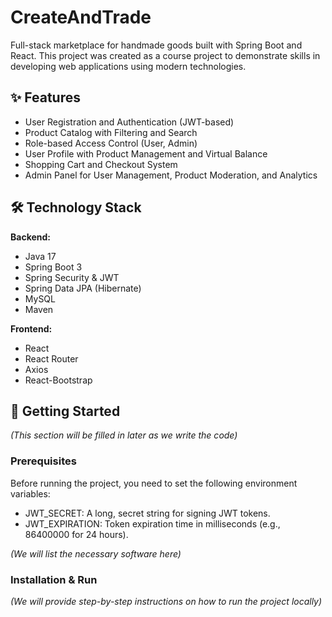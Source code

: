 # CreateAndTrade
Full-stack marketplace for handmade goods built with Spring Boot and React. This project was created as a course project to demonstrate skills in developing web applications using modern technologies.

## ✨ Features

- User Registration and Authentication (JWT-based)
- Product Catalog with Filtering and Search
- Role-based Access Control (User, Admin)
- User Profile with Product Management and Virtual Balance
- Shopping Cart and Checkout System
- Admin Panel for User Management, Product Moderation, and Analytics

## 🛠️ Technology Stack

**Backend:**
- Java 17
- Spring Boot 3
- Spring Security & JWT
- Spring Data JPA (Hibernate)
- MySQL
- Maven

**Frontend:**
- React
- React Router
- Axios
- React-Bootstrap

## 🚀 Getting Started

*(This section will be filled in later as we write the code)*

### Prerequisites

Before running the project, you need to set the following environment variables:
- JWT_SECRET: A long, secret string for signing JWT tokens.
- JWT_EXPIRATION: Token expiration time in milliseconds (e.g., 86400000 for 24 hours).

*(We will list the necessary software here)*

### Installation & Run

*(We will provide step-by-step instructions on how to run the project locally)*
